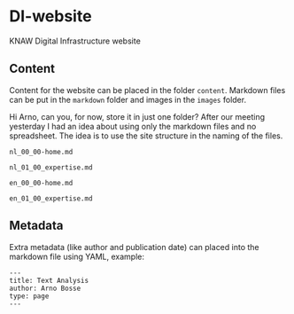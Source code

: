 # DI-website
KNAW Digital Infrastructure website

## Content
Content for the website can be placed in the folder `content`. Markdown files can be put in the `markdown` folder and images in the `images` folder.

Hi Arno, can you, for now, store it in just one folder? After our meeting yesterday I had an idea about using only the markdown files and no spreadsheet. The idea is to use the site structure in the naming of the files.

`nl_00_00-home.md`

`nl_01_00_expertise.md`

`en_00_00-home.md`

`en_01_00_expertise.md`


## Metadata
Extra metadata (like author and publication date) can placed into the markdown file using YAML, example:

```
---
title: Text Analysis
author: Arno Bosse
type: page
---
```
